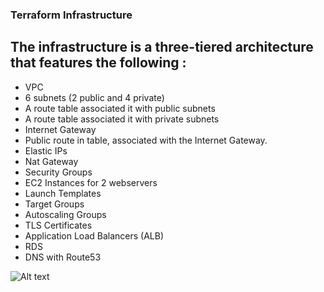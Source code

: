 ### Terraform Infrastructure
 
## The infrastructure is a three-tiered architecture that features the following :
-  VPC
- 6 subnets (2 public and 4 private) 
- A route table associated it with public subnets
- A route table associated it with private subnets
- Internet Gateway
- Public route in table, associated with the Internet Gateway. 
- Elastic IPs
- Nat Gateway
- Security Groups
- EC2 Instances for 2 webservers
- Launch Templates
- Target Groups
- Autoscaling Groups
- TLS Certificates
- Application Load Balancers (ALB)
- RDS
- DNS with Route53
<img title="a title" alt="Alt text" src="https://user-images.githubusercontent.com/74002629/197526138-6fc583b5-e963-45b3-8113-2c4163b98b16.PNG">
